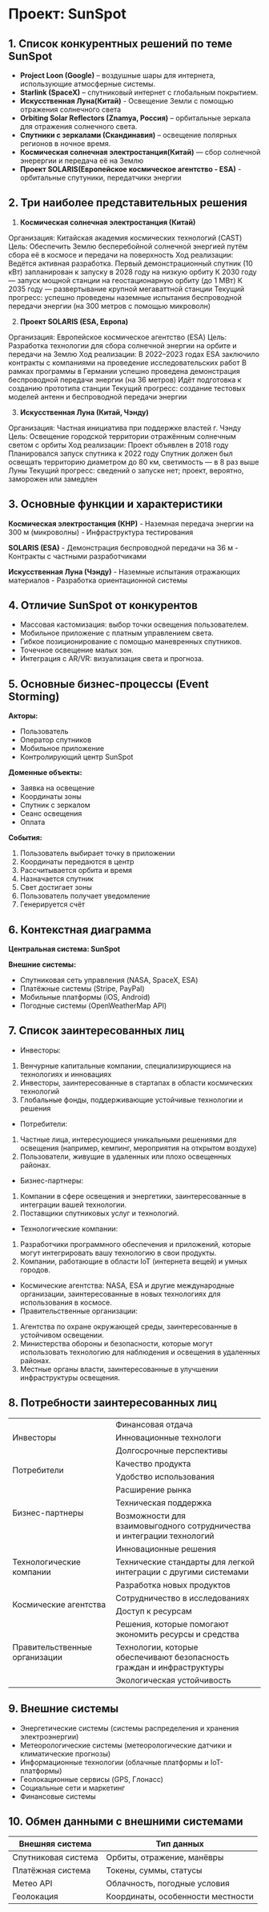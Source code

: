# Проект: SunSpot

## 1. Список конкурентных решений по теме SunSpot

- **Project Loon (Google)** – воздушные шары для интернета, использующие атмосферные системы.
- **Starlink (SpaceX)** – спутниковый интернет с глобальным покрытием.
- **Искусственная Луна(Китай)** - Освещение Земли с помощью отражения солнечного света
- **Orbiting Solar Reflectors (Znamya, Россия)** – орбитальные зеркала для отражения солнечного света.
- **Спутники с зеркалами (Скандинавия)** – освещение полярных регионов в ночное время.
- **Космическая солнечная электростанция(Китай)** — сбор солнечной энерергии и передача её на Землю
- **Проект SOLARIS(Европейское космическое агентство - ESA)** - орбитальные спутуники, передатчики энергии
## 2. Три наиболее представительных решения

1. **Космическая солнечная электростанция (Китай)**

Организация: Китайская академия космических технологий (CAST)
Цель: Обеспечить Землю бесперебойной солнечной энергией путём сбора её в космосе и передачи на поверхность
Ход реализации:
Ведётся активная разработка.
Первый демонстрационный спутник (10 кВт) запланирован к запуску в 2028 году на низкую орбиту
К 2030 году — запуск мощной станции на геостационарную орбиту (до 1 МВт)
К 2035 году — развертывание крупной мегаваттной станции
Текущий прогресс: успешно проведены наземные испытания беспроводной передачи энергии (на 300 метров с помощью микроволн)

2. **Проект SOLARIS (ESA, Европа)**

Организация: Европейское космическое агентство (ESA)
Цель: Разработка технологии для сбора солнечной энергии на орбите и передачи на Землю
Ход реализации:
В 2022–2023 годах ESA заключило контракты с компаниями на проведение исследовательских работ
В рамках программы в Германии успешно проведена демонстрация беспроводной передачи энергии (на 36 метров)
Идёт подготовка к созданию прототипа станции
Текущий прогресс: создание тестовых моделей антенн и беспроводной передачи энергии

3. **Искусственная Луна (Китай, Чэнду)**

Организация: Частная инициатива при поддержке властей г. Чэнду
Цель: Освещение городской территории отражённым солнечным светом с орбиты
Ход реализации:
Проект объявлен в 2018 году
Планировался запуск спутника к 2022 году
Спутник должен был освещать территорию диаметром до 80 км, светимость — в 8 раз выше Луны
Текущий прогресс: сведений о запуске нет; проект, вероятно, заморожен или замедлен

## 3. Основные функции и характеристики

**Космическая электростанция (КНР)** - Наземная передача энергии на 300 м (микроволны)   - Инфраструктура тестирования

**SOLARIS (ESA)** - Демонстрация беспроводной передачи на 36 м  - Контракты с частными разработчиками

**Искусственная Луна (Чэнду)** - Наземные испытания отражающих материалов  - Разработка ориентационной системы

## 4. Отличие SunSpot от конкурентов

- Массовая кастомизация: выбор точки освещения пользователем.
- Мобильное приложение с платным управлением света.
- Гибкое позиционирование с помощью маневренных спутников.
- Точечное освещение малых зон.
- Интеграция с AR/VR: визуализация света и прогноза.

## 5. Основные бизнес-процессы (Event Storming)

**Акторы:**

- Пользователь
- Оператор спутников
- Мобильное приложение
- Контролирующий центр SunSpot

**Доменные объекты:**

- Заявка на освещение
- Координаты зоны
- Спутник с зеркалом
- Сеанс освещения
- Оплата

**События:**

1. Пользователь выбирает точку в приложении  
2. Координаты передаются в центр  
3. Рассчитывается орбита и время  
4. Назначается спутник  
5. Свет достигает зоны  
6. Пользователь получает уведомление  
7. Генерируется счёт

## 6. Контекстная диаграмма

**Центральная система: SunSpot**

**Внешние системы:**

- Спутниковая сеть управления (NASA, SpaceX, ESA)
- Платёжные системы (Stripe, PayPal)
- Мобильные платформы (iOS, Android)
- Погодные системы (OpenWeatherMap API)

## 7. Список заинтересованных лиц

- Инвесторы: 
1. Венчурные капитальные компании, специализирующиеся на технологиях и инновациях
2. Инвесторы, заинтересованные в стартапах в области космических технологий
3. Глобальные фонды, поддерживающие устойчивые технологии и решения
- Потребители: 
1. Частные лица, интересующиеся уникальными решениями для освещения (например, кемпинг, мероприятия на открытом воздухе) 
2. Пользователи, живущие в удаленных или плохо освещенных районах.
- Бизнес-партнеры:
1. Компании в сфере освещения и энергетики, заинтересованные в интеграции вашей технологии.
2. Поставщики спутниковых услуг и технологий.
- Технологические компании:
1. Разработчики программного обеспечения и приложений, которые могут интегрировать вашу технологию в свои продукты.
2. Компании, работающие в области IoT (интернета вещей) и умных городов.
- Космические агентства:
NASA, ESA и другие международные организации, заинтересованные в новых технологиях для использования в космосе.
- Правительственные организации:
1. Агентства по охране окружающей среды, заинтересованные в устойчивом освещении.
2. Министерства обороны и безопасности, которые могут использовать технологию для наблюдения и освещения в удаленных районах.
3. Местные органы власти, заинтересованные в улучшении инфраструктуры освещения.

## 8. Потребности заинтересованных лиц

<table class="iksweb">
		<tr>
			<td rowspan="3">Инвесторы</td>
			<td>Финансовая отдача
</td>
		</tr>
		<tr>
			<td>Инновационные технологи</td>
		</tr>
		<tr>
			<td>Долгосрочные перспективы</td>
		</tr>
		<tr>
			<td rowspan="2">Потребители</td>
			<td>Качество продукта</td>
		</tr>
		<tr>
			<td>Удобство использования</td>
		</tr>
		<tr>
			<td rowspan="3">Бизнес-партнеры</td>
			<td>Расширение рынка</td>
		</tr>
		<tr>
			<td>Техническая поддержка</td>
		</tr>
		<tr>
			<td>Возможности для взаимовыгодного сотрудничества и интеграции технологий</td>
		</tr>
		<tr>
			<td rowspan="3">Технологические компании</td>
			<td>Инновационные решения</td>
		</tr>
		<tr>
			<td>Технические стандарты для легкой интеграции с другими системами</td>
		</tr>
		<tr>
			<td>Разработка новых продуктов</td>
		</tr>
		<tr>
			<td rowspan="2">Космические агентства</td>
			<td>Сотрудничество в исследованиях</td>
		</tr>
		<tr>
			<td>Доступ к ресурсам</td>
		</tr>
		<tr>
			<td rowspan="3">Правительственные организации</td>
			<td>Решения, которые помогают экономить ресурсы и средства</td>
		</tr>
		<tr>
			<td>Технологии, которые обеспечивают безопасность граждан и инфраструктуры</td>
		</tr>
		<tr>
			<td>Экологическая устойчивость</td>
		</tr>
</table>   

## 9. Внешние системы

- Энергетические системы (системы распределения и хранения электроэнергии)
- Метеорологические системы (метеорологические датчики и климатические прогнозы)
- Информационные технологии (облачные платформы и IoT-платформы)
- Геолокационные сервисы (GPS, Глонасс)
- Социальные сети и маркетинг
- Финансовые системы
## 10. Обмен данными с внешними системами

| Внешняя система    | Тип данных                        |
|--------------------|-----------------------------------|
| Спутниковая система| Орбиты, отражение, манёвры        |
| Платёжная система  | Токены, суммы, статусы            |
| Метео API          | Облачность, погодные условия      |
| Геолокация         | Координаты, особенности местности |
